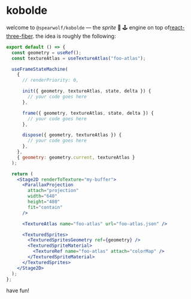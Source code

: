 # kobolde

welcome to `@spearwolf/kobolde` &mdash; the *sprite* :space_invader: :joystick: engine on top of[react-three-fiber](https://github.com/pmndrs/react-three-fiber). the idea is roughly the following:

```jsx
export default () => {
  const geometry = useRef();
  const textureAtlas = useTextureAtlas("foo-atlas");

  useFrameStateMachine(
    {
      // renderPriority: 0,

      init({ geometry, textureAtlas, state, delta }) {
        // your code goes here
      },

      frame({ geometry, textureAtlas, state, delta }) {
        // your code goes here
      },

      dispose({ geometry, textureAtlas }) {
        // your code goes here
      },
    },
    { geometry: geometry.current, textureAtlas }
  );

  return (
    <Stage2D renderToTexture="my-buffer">
      <ParallaxProjection
        attach="projection"
        width="640"
        height="480"
        fit="contain"
      />

      <TextureAtlas name="foo-atlas" url="foo-atlas.json" />

      <TexturedSprites>
        <TexturedSpritesGeometry ref={geometry} />
        <TexturedSpriteMaterial>
          <TextureRef name="foo-atlas" attach="colorMap" />
        </TexturedSpriteMaterial>
      </TexturedSprites>
    </Stage2D>
  );
};
```

have fun!
